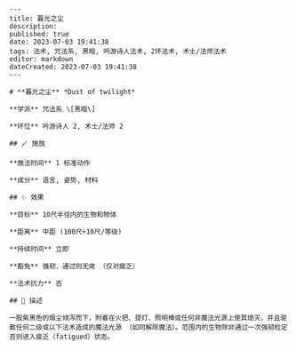 
    ---
    title: 暮光之尘
    description: 
    published: true
    date: 2023-07-03 19:41:38
    tags: 法术, 咒法系, 黑暗, 吟游诗人法术, 2环法术, 术士/法师法术
    editor: markdown
    dateCreated: 2023-07-03 19:41:38
    ---

    # **暮光之尘** *Dust of twilight*

    **学派** 咒法系 \[黑暗\] 

    **环位** 吟游诗人 2, 术士/法师 2

    ## 🪄 施放

    **施法时间** 1 标准动作

    **成分** 语言, 姿势, 材料

    ## ✨ 效果 

    **目标** 10尺半径内的生物和物体 

    **距离** 中距 (100尺+10尺/等级)  

    **持续时间** 立即 

    **豁免** 强韧，通过则无效 （仅对疲乏）

    **法术抗力** 否

    ## 📖 描述

    一股紫黑色的烟尘倾泻而下，附着在火把、提灯、照明棒或任何非魔法光源上使其熄灭，并且驱散任何二级或以下法术造成的魔法光源 （如同解除魔法）。范围内的生物除非通过一次强韧检定否则进入疲乏（fatigued）状态。
    